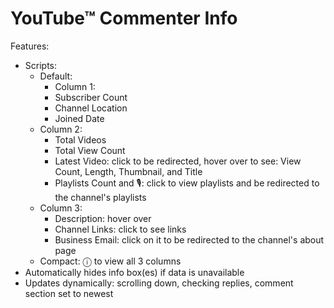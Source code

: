 # YouTube™ Commenter Info

Features:
- Scripts:
  - Default:
    - Column 1:
    - Subscriber Count
    - Channel Location
    - Joined Date
  - Column 2:
    - Total Videos
    - Total View Count
    - Latest Video: click to be redirected, hover over to see: View Count, Length, Thumbnail, and Title
    - Playlists Count and 🎙: click to view playlists and be redirected to the channel's playlists
  - Column 3:
    - Description: hover over
    - Channel Links: click to see links
    - Business Email: click on it to be redirected to the channel's about page
  - Compact: ⓘ to view all 3 columns
- Automatically hides info box(es) if data is unavailable
- Updates dynamically: scrolling down, checking replies, comment section set to newest
